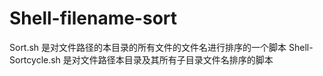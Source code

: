 # Shell-filename-sort
Sort.sh 是对文件路径的本目录的所有文件的文件名进行排序的一个脚本
Shell-Sortcycle.sh 是对文件路径本目录及其所有子目录文件名排序的脚本
